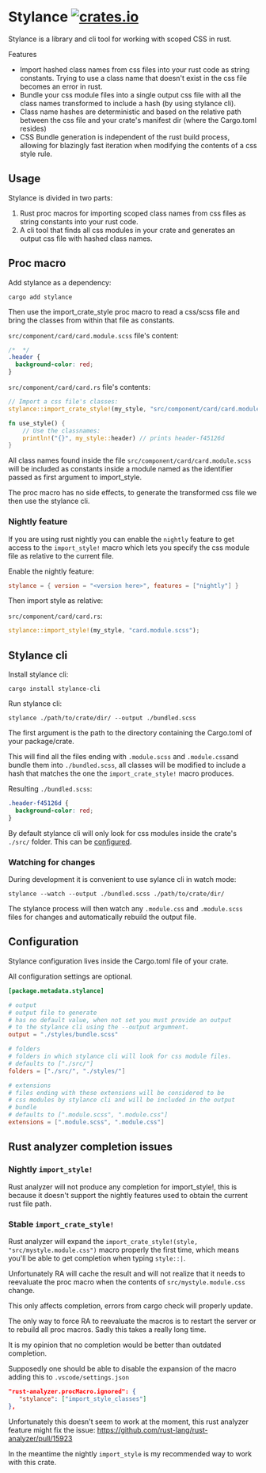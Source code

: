 # Stylance [![crates.io](https://img.shields.io/crates/v/stylance.svg)](https://crates.io/crates/stylance)

Stylance is a library and cli tool for working with scoped CSS in rust.

Features

- Import hashed class names from css files into your rust code as string constants. Trying to use a class name that doesn't exist in the css file becomes an error in rust.
- Bundle your css module files into a single output css file with all the class names transformed to include a hash (by using stylance cli).
- Class name hashes are deterministic and based on the relative path between the css file and your crate's manifest dir (where the Cargo.toml resides)
- CSS Bundle generation is independent of the rust build process, allowing for blazingly fast iteration when modifying the contents of a css style rule.

## Usage

Stylance is divided in two parts:

1. Rust proc macros for importing scoped class names from css files as string constants into your rust code.
2. A cli tool that finds all css modules in your crate and generates an output css file with hashed class names.

## Proc macro

Add stylance as a dependency:

```cli
cargo add stylance
```

Then use the import_crate_style proc macro to read a css/scss file and bring the classes from within that file as constants.

`src/component/card/card.module.scss` file's content:

```css
/*  */
.header {
  background-color: red;
}
```

`src/component/card/card.rs` file's contents:

```rust
// Import a css file's classes:
stylance::import_crate_style!(my_style, "src/component/card/card.module.scss");

fn use_style() {
	// Use the classnames:
	println!("{}", my_style::header) // prints header-f45126d
}
```

All class names found inside the file `src/component/card/card.module.scss` will be included as constants inside a module named as the identifier passed as first argument to import_style.

The proc macro has no side effects, to generate the transformed css file we then use the stylance cli.

### Nightly feature

If you are using rust nightly you can enable the `nightly` feature to get access to the `import_style!` macro which lets you specify the css module file as relative to the current file.

Enable the nightly feature:

```toml
stylance = { version = "<version here>", features = ["nightly"] }
```

Then import style as relative:

`src/component/card/card.rs`:

```rust
stylance::import_style!(my_style, "card.module.scss");
```

## Stylance cli

Install stylance cli:

```cli
cargo install stylance-cli
```

Run stylance cli:

```cli
stylance ./path/to/crate/dir/ --output ./bundled.scss
```

The first argument is the path to the directory containing the Cargo.toml of your package/crate.

This will find all the files ending with `.module.scss` and `.module.css`and bundle them into `./bundled.scss`, all classes will be modified to include a hash that matches the one the `import_crate_style!` macro produces.

Resulting `./bundled.scss`:

```css
.header-f45126d {
  background-color: red;
}
```

By default stylance cli will only look for css modules inside the crate's `./src/` folder. This can be [configured](#configuration).

### Watching for changes

During development it is convenient to use sylance cli in watch mode:

```cli
stylance --watch --output ./bundled.scss ./path/to/crate/dir/
```

The stylance process will then watch any `.module.css` and `.module.scss` files for changes and automatically rebuild the output file.

## <a name="configuration"></a> Configuration

Stylance configuration lives inside the Cargo.toml file of your crate.

All configuration settings are optional.

```toml
[package.metadata.stylance]

# output
# output file to generate
# has no default value, when not set you must provide an output
# to the stylance cli using the --output argumnent.
output = "./styles/bundle.scss"

# folders
# folders in which stylance cli will look for css module files.
# defaults to ["./src/"]
folders = ["./src/", "./styles/"]

# extensions
# files ending with these extensions will be considered to be
# css modules by stylance cli and will be included in the output
# bundle
# defaults to [".module.scss", ".module.css"]
extensions = [".module.scss", ".module.css"]
```

## Rust analyzer completion issues

### Nightly `import_style!`

Rust analyzer will not produce any completion for import_style!, this is because it doesn't support the nightly features used to obtain the current rust file path.

### Stable `import_crate_style!`

Rust analyzer will expand the `import_crate_style!(style, "src/mystyle.module.css")` macro properly the first time, which means you'll be able to get completion when typing `style::|`.

Unfortunately RA will cache the result and will not realize that it needs to reevaluate the proc macro when the contents of `src/mystyle.module.css` change.

This only affects completion, errors from cargo check will properly update.

The only way to force RA to reevaluate the macros is to restart the server or to rebuild all proc macros. Sadly this takes a really long time.

It is my opinion that no completion would be better than outdated completion.

Supposedly one should be able to disable the expansion of the macro adding this to `.vscode/settings.json`

```json
"rust-analyzer.procMacro.ignored": {
   "stylance": ["import_style_classes"]
},
```

Unfortunately this doesn't seem to work at the moment, this rust analyzer feature might fix the issue: https://github.com/rust-lang/rust-analyzer/pull/15923

In the meantime the nightly `import_style` is my recommended way to work with this crate.
